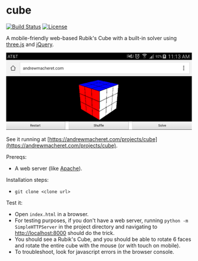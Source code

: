 # cube

[![Build Status](https://travis-ci.org/andrewmacheret/cube.svg?branch=master)](https://travis-ci.org/andrewmacheret/cube) [![License](https://img.shields.io/badge/license-MIT-lightgray.svg)](https://github.com/andrewmacheret/cube/blob/master/LICENSE.md)

A mobile-friendly web-based Rubik's Cube with a built-in solver using [three.js](https://threejs.org/) and [jQuery](https://jquery.com/).

![Cube image](www/cube2.png?raw=true "Cube image")

See it running at [https://andrewmacheret.com/projects/cube](https://andrewmacheret.com/projects/cube).

Prereqs:
* A web server (like [Apache](https://httpd.apache.org/)).

Installation steps:
* `git clone <clone url>`

Test it:
* Open `index.html` in a browser.
 * For testing purposes, if you don't have a web server, running `python -m SimpleHTTPServer` in the project directory and navigating to [http://localhost:8000](http://localhost:8000) should do the trick.
* You should see a Rubik's Cube, and you should be able to rotate 6 faces and rotate the entire cube with the mouse (or with touch on mobile).
* To troubleshoot, look for javascript errors in the browser console.
